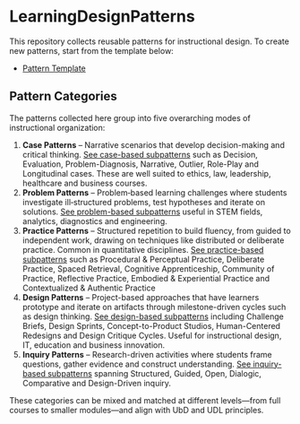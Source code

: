 # LearningDesignPatterns

This repository collects reusable patterns for instructional design. To create
new patterns, start from the template below:

- [Pattern Template](PATTERN_TEMPLATE.md)

## Pattern Categories

The patterns collected here group into five overarching modes of instructional organization:

1. **Case Patterns** – Narrative scenarios that develop decision-making and critical thinking. [See case-based subpatterns](case_patterns/README.md) such as Decision, Evaluation, Problem-Diagnosis, Narrative, Outlier, Role-Play and Longitudinal cases. These are well suited to ethics, law, leadership, healthcare and business courses.
2. **Problem Patterns** – Problem‑based learning challenges where students investigate ill‑structured problems, test hypotheses and iterate on solutions. [See problem-based subpatterns](problem_patterns/README.md) useful in STEM fields, analytics, diagnostics and engineering.
3. **Practice Patterns** – Structured repetition to build fluency, from guided to independent work, drawing on techniques like distributed or deliberate practice. Common in quantitative disciplines. [See practice-based subpatterns](practice_patterns/README.md) such as Procedural & Perceptual Practice, Deliberate Practice, Spaced Retrieval, Cognitive Apprenticeship, Community of Practice, Reflective Practice, Embodied & Experiential Practice and Contextualized & Authentic Practice
4. **Design Patterns** – Project-based approaches that have learners prototype and iterate on artifacts through milestone-driven cycles such as design thinking. [See design-based subpatterns](design_patterns/README.md) including Challenge Briefs, Design Sprints, Concept-to-Product Studios, Human-Centered Redesigns and Design Critique Cycles. Useful for instructional design, IT, education and business innovation.
5. **Inquiry Patterns** – Research-driven activities where students frame questions, gather evidence and construct understanding. [See inquiry-based subpatterns](inquiry_patterns/README.md) spanning Structured, Guided, Open, Dialogic, Comparative and Design-Driven inquiry.

These categories can be mixed and matched at different levels—from full courses to smaller modules—and align with UbD and UDL principles.
